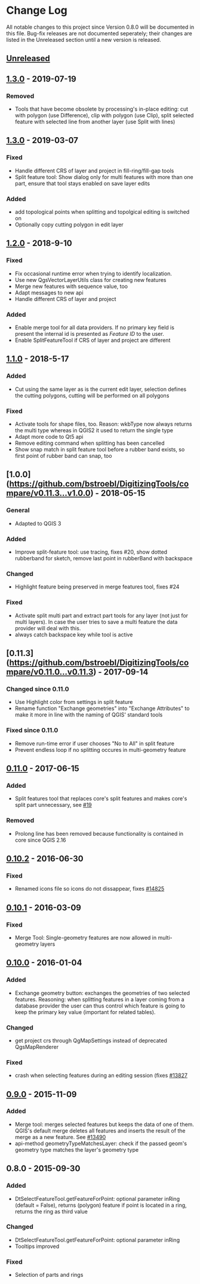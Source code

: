 # Change Log
All notable changes to this project since Version 0.8.0 will be documented in this file. Bug-fix releases are not documented seperately; their changes are listed in the Unreleased section until a new version is released.

## [Unreleased](https://github.com/bstroebl/DigitizingTools/compare/v1.4.0...develop)

## [1.3.0](https://github.com/bstroebl/DigitizingTools/compare/v1.3.0...v1.4.0) - 2019-07-19
### Removed
- Tools that have become obsolete by processing's in-place editing: cut with polygon (use Difference), clip with polygon (use Clip), split selected feature with selected line from another layer (use Split with lines)

## [1.3.0](https://github.com/bstroebl/DigitizingTools/compare/v1.2.0...v1.3.0) - 2019-03-07
### Fixed
- Handle different CRS of layer and project in fill-ring/fill-gap tools
- Split feature tool: Show dialog only for multi features with more than one part, ensure that tool stays enabled on save layer edits

### Added
- add topological points when splitting and topolgical editing is switched on
- Optionally copy cutting polygon in edit layer

## [1.2.0](https://github.com/bstroebl/DigitizingTools/compare/v1.1.0...v1.2.0) - 2018-9-10
### Fixed
- Fix occasional runtime error when trying to identify localization.
- Use new QgsVectorLayerUtils class for creating new features
- Merge new features with sequence value, too
- Adapt messages to new api
- Handle different CRS of layer and project

### Added
- Enable merge tool for all data providers. If no primary key field is present the internal id is presented as _Feature ID <value>_ to the user.
- Enable SplitFeatureTool if CRS of layer and project are different

## [1.1.0](https://github.com/bstroebl/DigitizingTools/compare/v1.0.0...v1.1.0) - 2018-5-17
### Added
- Cut using the same layer as is the current edit layer, selection defines the cutting polygons, cutting will be performed on all polygons

### Fixed
- Activate tools for shape files, too. Reason: wkbType now always returns the multi type whereas in QGIS2 it used to return the single type
- Adapt more code to Qt5 api
- Remove editing command when splitting has been cancelled
- Show snap match in split feature tool before a rubber band exists, so first point of rubber band can snap, too

## [1.0.0] (https://github.com/bstroebl/DigitizingTools/compare/v0.11.3...v1.0.0) - 2018-05-15
### General
- Adapted to QGIS 3

### Added
- Improve split-feature tool: use tracing, fixes #20, show dotted rubberband for sketch, remove last point in rubberBand with backspace

### Changed
- Highlight feature being preserved in merge features tool, fixes #24

### Fixed
- Activate split multi part and extract part tools for any layer (not just for multi layers). In case the user tries to save a multi feature the data provider will deal with this.
- always catch backspace key while tool is active

## [0.11.3] (https://github.com/bstroebl/DigitizingTools/compare/v0.11.0...v0.11.3) - 2017-09-14
### Changed since 0.11.0
- Use Highlight color from settings in split feature
- Rename function "Exchange geometries" into "Exchange Attributes" to make it more in line with the naming of QGIS' standard tools

### Fixed since 0.11.0
- Remove run-time error if user chooses "No to All" in split feature
- Prevent endless loop if no splitting occures in multi-geometry feature

## [0.11.0](https://github.com/bstroebl/DigitizingTools/compare/v0.10.0...v0.11.0) - 2017-06-15
### Added
- Split features tool that replaces core's split features and makes core's split part unnecessary, see [#19](https://github.com/bstroebl/DigitizingTools/issues/19)

### Removed
- Prolong line has been removed because functionality is contained in core since QGIS 2.16

## [0.10.2](https://github.com/bstroebl/DigitizingTools/compare/v0.10.1...v0.10.2) - 2016-06-30
### Fixed
- Renamed icons file so icons do not dissappear, fixes [#14825](http://hub.qgis.org/issues/14825)

## [0.10.1](https://github.com/bstroebl/DigitizingTools/compare/v0.10.0...v0.10.1) - 2016-03-09
### Fixed
- Merge Tool: Single-geometry features are now allowed in multi-geometry layers

## [0.10.0](https://github.com/bstroebl/DigitizingTools/compare/v0.9.0...v0.10.0) - 2016-01-04
### Added
- Exchange geometry button: exchanges the geometries of two selected features. Reasoning: when splitting features in a layer coming from a database provider
the user can thus control which feature is going to keep the primary key value (important for related tables).

### Changed
- get project crs through QgMapSettings instead of deprecated QgsMapRenderer

### Fixed
- crash when selecting features during an editing session (fixes [#13827](http://hub.qgis.org/issues/13827)

## [0.9.0](https://github.com/bstroebl/DigitizingTools/compare/v0.8.0...v0.9.0) - 2015-11-09
### Added
- Merge tool: merges selected features but keeps the data of one of them. QGIS's default merge deletes all features and inserts the result of the merge as a new feature. See [#13490](http://hub.qgis.org/issues/13490)
- api-method geometryTypeMatchesLayer: check if the passed geom's geometry type matches the layer's geometry type

## 0.8.0 - 2015-09-30
### Added
- DtSelectFeatureTool.getFeatureForPoint: optional parameter inRing (default = False), returns (polygon) feature if point is located in a ring, returns the ring as third value

### Changed
- DtSelectFeatureTool.getFeatureForPoint: optional parameter inRing
- Tooltips improved

### Fixed
- Selection of parts and rings



